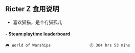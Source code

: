 ## Ricter Z 食用说明
- 喜欢猫猫，是个冇猫孤儿

<!-- steam-box start -->
#### - Steam playtime leaderboard
```text
🎮 World of Warships                 🕘 304 hrs 53 mins
```
<!-- Powered by https://github.com/YouEclipse/steam-box . -->
<!-- steam-box end -->
